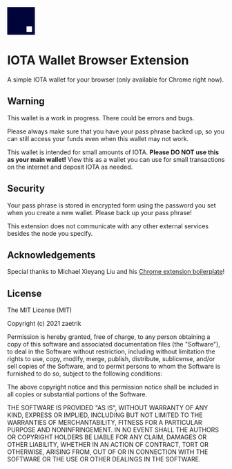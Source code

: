 <img src="src/assets/img/icon-128.png" width="64"/>

# IOTA Wallet Browser Extension

A simple IOTA wallet for your browser (only available for Chrome right now).

## Warning

This wallet is a work in progress. There could be errors and bugs.

Please always make sure that you have your pass phrase backed up, so you can still access your funds even when this wallet may not work.

This wallet is intended for small amounts of IOTA. **Please DO NOT use this as your main wallet!** View this as a wallet
you can use for small transactions on the internet and deposit IOTA as needed.

## Security

Your pass phrase is stored in encrypted form using the password you set when you create a new wallet. Please back up your pass phrase!

This extension does not communicate with any other external services besides the node you specify.

## Acknowledgements

Special thanks to Michael Xieyang Liu and his [Chrome extension boilerplate](https://github.com/lxieyang/chrome-extension-boilerplate-react)!

## License

The MIT License (MIT)

Copyright (c) 2021 zaetrik

Permission is hereby granted, free of charge, to any person obtaining a copy
of this software and associated documentation files (the "Software"), to deal
in the Software without restriction, including without limitation the rights
to use, copy, modify, merge, publish, distribute, sublicense, and/or sell
copies of the Software, and to permit persons to whom the Software is
furnished to do so, subject to the following conditions:

The above copyright notice and this permission notice shall be included in all
copies or substantial portions of the Software.

THE SOFTWARE IS PROVIDED "AS IS", WITHOUT WARRANTY OF ANY KIND, EXPRESS OR
IMPLIED, INCLUDING BUT NOT LIMITED TO THE WARRANTIES OF MERCHANTABILITY,
FITNESS FOR A PARTICULAR PURPOSE AND NONINFRINGEMENT. IN NO EVENT SHALL THE
AUTHORS OR COPYRIGHT HOLDERS BE LIABLE FOR ANY CLAIM, DAMAGES OR OTHER
LIABILITY, WHETHER IN AN ACTION OF CONTRACT, TORT OR OTHERWISE, ARISING FROM,
OUT OF OR IN CONNECTION WITH THE SOFTWARE OR THE USE OR OTHER DEALINGS IN THE
SOFTWARE.
